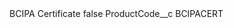 <?xml version="1.0" encoding="UTF-8"?>
<CustomMetadata xmlns="http://soap.sforce.com/2006/04/metadata" xmlns:xsi="http://www.w3.org/2001/XMLSchema-instance" xmlns:xsd="http://www.w3.org/2001/XMLSchema">
    <label>BCIPA Certificate</label>
    <protected>false</protected>
    <values>
        <field>ProductCode__c</field>
        <value xsi:type="xsd:string">BCIPACERT</value>
    </values>
</CustomMetadata>
